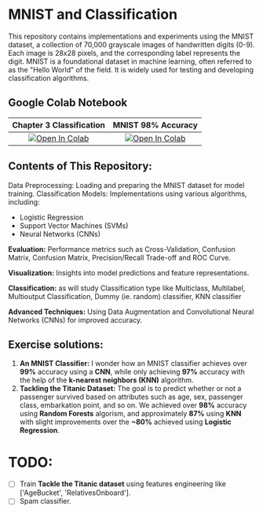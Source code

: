 


# MNIST and Classification
This repository contains implementations and experiments using the MNIST dataset, a collection of 70,000 grayscale images of handwritten digits (0-9). Each image is 28x28 pixels, and the corresponding label represents the digit. MNIST is a foundational dataset in machine learning, often referred to as the "Hello World" of the field. It is widely used for testing and developing classification algorithms.

## Google Colab Notebook
| Chapter 3 Classification | MNIST 98% Accuracy |
|:-:|:-:|
|[![Open In Colab](https://colab.research.google.com/assets/colab-badge.svg)](https://githubtocolab.com/Abdalla4AI/Master-ML_DL_GAI_2025/blob/main/Colab/03_classification.ipynb)|  [![Open In Colab](https://colab.research.google.com/assets/colab-badge.svg)](https://colab.research.google.com/github/skorch-dev/skorch/blob/master/notebooks/MNIST.ipynb#scrollTo=h-tIl3el_v7x)|

## Contents of This Repository:
Data Preprocessing: Loading and preparing the MNIST dataset for model training.
Classification Models: Implementations using various algorithms, including:
  - Logistic Regression
  - Support Vector Machines (SVMs)
  - Neural Networks (CNNs)

**Evaluation:** Performance metrics such as Cross-Validation, Confusion Matrix, Confusion Matrix, Precision/Recall Trade-off and ROC Curve.

**Visualization:** Insights into model predictions and feature representations.

**Classification:** as will study Classification type like Multiclass, Multilabel, Multioutput Classification, Dummy (ie. random) classifier, KNN classifier

**Advanced Techniques:** Using Data Augmentation and Convolutional Neural Networks (CNNs) for improved accuracy.

## **Exercise solutions:**
1. **An MNIST Classifier:** I wonder how an MNIST classifier achieves over **99%** accuracy using a **CNN**, while only achieving **97%** accuracy with the help of the **k-nearest neighbors (KNN)** algorithm.
2. **Tackling the Titanic Dataset:** The goal is to predict whether or not a passenger survived based on attributes such as age, sex, passenger class, embarkation point, and so on. We achieved over **98%** accuracy using **Random Forests** algorism, and approximately **87%** using **KNN** with slight improvements over the **~80%** achieved using **Logistic Regression**.


TODO:
=============
- [ ] Train **Tackle the Titanic dataset** using features engineering like ['AgeBucket', 'RelativesOnboard'].
- [ ] Spam classifier.
